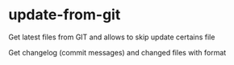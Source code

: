 # update-from-git
Get latest files from GIT and allows to skip update certains file

Get changelog (commit messages) and changed files with format
